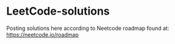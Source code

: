 # LeetCode-solutions

Posting solutions here according to Neetcode roadmap found at: https://neetcode.io/roadmap
